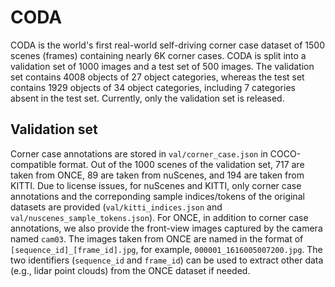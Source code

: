 # CODA
CODA is the world's first real-world self-driving corner case dataset of 1500 scenes (frames) containing nearly 6K corner cases.
CODA is split into a validation set of 1000 images and a test set of 500 images.
The validation set contains 4008 objects of 27 object categories, whereas the test set contains 1929 objects of 34 object categories, including 7 categories absent in the test set.
Currently, only the validation set is released.

## Validation set
Corner case annotations are stored in `val/corner_case.json` in COCO-compatible format.
Out of the 1000 scenes of the validation set, 717 are taken from ONCE, 89 are taken from nuScenes, and 194 are taken from KITTI.
Due to license issues, for nuScenes and KITTI, only corner case annotations and the correponding sample indices/tokens of the original datasets are provided (`val/kitti_indices.json` and `val/nuscenes_sample_tokens.json`).
For ONCE, in addition to corner case annotations, we also provide the front-view images captured by the camera named `cam03`.
The images taken from ONCE are named in the format of `[sequence_id]_[frame_id].jpg`, for example, `000001_1616005007200.jpg`.
The two identifiers (`sequence_id` and `frame_id`) can be used to extract other data (e.g., lidar point clouds) from the ONCE dataset if needed.
